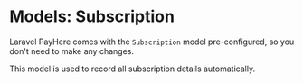 # Models: Subscription

Laravel PayHere comes with the `Subscription` model pre-configured, so you don't need to make any changes.

This model is used to record all subscription details automatically.
